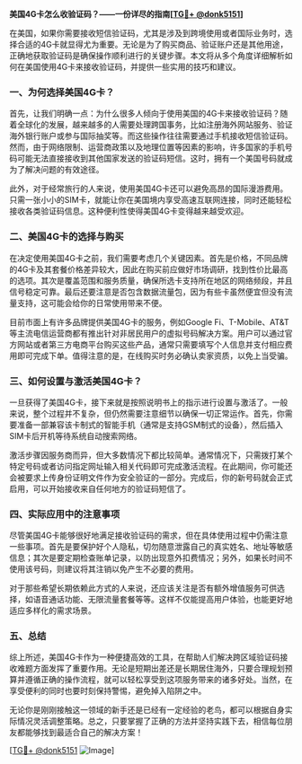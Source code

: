 **美国4G卡怎么收验证码？——一份详尽的指南[[TG💪+ @donk5151](https://t.me/s/donk5151)]**

在美国，如果你需要接收短信验证码，尤其是涉及到跨境使用或者国际业务时，选择合适的4G卡就显得尤为重要。无论是为了购买商品、验证账户还是其他用途，正确地获取验证码是确保操作顺利进行的关键步骤。本文将从多个角度详细解析如何在美国使用4G卡来接收验证码，并提供一些实用的技巧和建议。

### 一、为何选择美国4G卡？

首先，让我们明确一点：为什么很多人倾向于使用美国的4G卡来接收验证码？随着全球化的发展，越来越多的人需要处理跨国事务，比如注册海外网站服务、验证海外银行账户或参与国际抽奖等。而这些操作往往需要通过手机接收短信验证码。然而，由于网络限制、运营商政策以及地理位置等因素的影响，许多国家的手机号码可能无法直接接收到其他国家发送的验证码短信。这时，拥有一个美国号码就成为了解决问题的有效途径。

此外，对于经常旅行的人来说，使用美国4G卡还可以避免高昂的国际漫游费用。只需一张小小的SIM卡，就能让你在美国境内享受高速互联网连接，同时还能轻松接收各类验证码信息。这种便利性使得美国4G卡变得越来越受欢迎。

### 二、美国4G卡的选择与购买

在决定使用美国4G卡之前，我们需要考虑几个关键因素。首先是价格，不同品牌的4G卡及其套餐价格差异较大，因此在购买前应做好市场调研，找到性价比最高的选项。其次是覆盖范围和服务质量，确保所选卡支持所在地区的网络频段，并且信号稳定可靠。最后还要注意是否包含数据流量包，因为有些卡虽然便宜但没有流量支持，这可能会给你的日常使用带来不便。

目前市面上有许多品牌提供美国4G卡的服务，例如Google Fi、T-Mobile、AT&T等主流电信运营商都有推出针对非居民用户的虚拟号码解决方案。用户可以通过官方网站或者第三方电商平台购买这些产品，通常只需要填写个人信息并支付相应费用即可完成下单。值得注意的是，在线购买时务必确认卖家资质，以免上当受骗。

### 三、如何设置与激活美国4G卡？

一旦获得了美国4G卡，接下来就是按照说明书上的指示进行设置与激活了。一般来说，整个过程并不复杂，但仍然需要注意细节以确保一切正常运作。首先，你需要准备一部兼容该卡制式的智能手机（通常是支持GSM制式的设备），然后插入SIM卡后开机等待系统自动搜索网络。

激活步骤因服务商而异，但大多数情况下都比较简单。通常情况下，只需拨打某个特定号码或者访问指定网址输入相关代码即可完成激活流程。在此期间，你可能还会被要求上传身份证明文件作为安全验证的一部分。完成后，你的新号码就会正式启用，可以开始接收来自任何地方的验证码短信了。

### 四、实际应用中的注意事项

尽管美国4G卡能够很好地满足接收验证码的需求，但在具体使用过程中仍需注意一些事项。首先是要保护好个人隐私，切勿随意泄露自己的真实姓名、地址等敏感信息；其次是要定期检查账单记录，以防出现意外扣费情况；另外，如果长时间不使用该号码，则建议将其注销以免产生不必要的费用。

对于那些希望长期依赖此方式的人来说，还应该关注是否有额外增值服务可供选择，如语音通话功能、无限流量套餐等等。这样不仅能提高用户体验，也能更好地适应多样化的需求场景。

### 五、总结

综上所述，美国4G卡作为一种便捷高效的工具，在帮助人们解决跨区域验证码接收难题方面发挥了重要作用。无论是短期出差还是长期居住海外，只要合理规划预算并遵循正确的操作流程，就可以轻松享受到这项服务带来的诸多好处。当然，在享受便利的同时也要时刻保持警惕，避免掉入陷阱之中。

无论你是刚刚接触这一领域的新手还是已经有一定经验的老鸟，都可以根据自身实际情况灵活调整策略。总之，只要掌握了正确的方法并坚持实践下去，相信每位朋友都能够找到最适合自己的解决方案！

[[TG💪+ @donk5151](https://t.me/s/donk5151) ![Image](https://i.postimg.cc/rwNCRYN7/Snipaste-2025-04-30-17-27-05.png)]